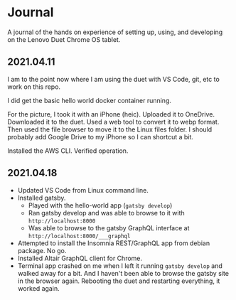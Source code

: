 # Journal

A journal of the hands on experience of setting up, using, and developing on the Lenovo Duet Chrome OS tablet.

## 2021.04.11

I am to the point now where I am using the duet with VS Code, git, etc to work on this repo.  

I did get the basic hello world docker container running.

For the picture, I took it with an iPhone (heic).  Uploaded it to OneDrive.  Downloaded it to the duet.  Used a web tool to convert it to webp format.  Then used the file browser to move it to the Linux files folder.  I should probably add Google Drive to my iPhone so I can shortcut a bit.

Installed the AWS CLI.  Verified operation.

## 2021.04.18

- Updated VS Code from Linux command line.
- Installed gatsby.  
  - Played with the hello-world app (`gatsby develop`)
  - Ran gatsby develop and was able to browse to it with `http://localhost:8000`
  - Was able to browse to the gatsby GraphQL interface at `http://localhost:8000/___graphql`
- Attempted to install the Insomnia REST/GraphQL app from debian package.  No go.
- Installed Altair GraphQL client for Chrome.
- Terminal app crashed on me when I left it running `gatsby develop` and walked away for a bit.  And I haven't been able to browse the gatsby site in the browser again.  Rebooting the duet and restarting everything, it worked again.
